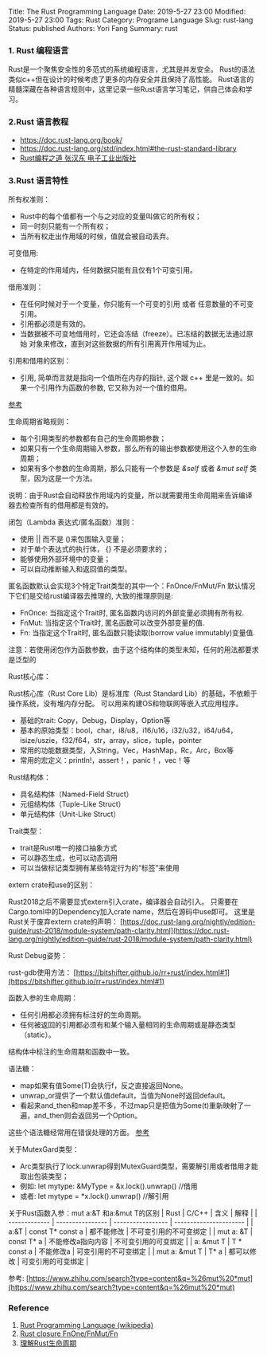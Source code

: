 Title:  The Rust Programming Language
Date: 2019-5-27 23:00
Modified: 2019-5-27 23:00
Tags: Rust
Category: Programe Language
Slug: rust-lang
Status: published
Authors: Yori Fang
Summary: rust

### 1. Rust 编程语言

Rust是一个聚焦安全性的多范式的系统编程语言，尤其是并发安全。
Rust的语法类似c++但在设计的时候考虑了更多的内存安全并且保持了高性能。
Rust语言的精髓深藏在各种语言规则中，这里记录一些Rust语言学习笔记，供自己体会和学习。

### 2.Rust 语言教程

* https://doc.rust-lang.org/book/
* https://doc.rust-lang.org/std/index.html#the-rust-standard-library
* [Rust编程之道 张汉东 电子工业出版社](https://item.jd.com/40634014085.html)

### 3.Rust 语言特性

所有权准则：

* Rust中的每个值都有一个与之对应的变量叫做它的所有权；
* 同一时刻只能有一个所有权；
* 当所有权走出作用域的时候，值就会被自动丢弃。


可变借用:

* 在特定的作用域内，任何数据只能有且仅有1个可变引用。

借用准则：

* 在任何时候对于一个变量，你只能有一个可变的引用 或者 任意数量的不可变引用。
* 引用都必须是有效的。
* 当数据被不可变地借用时，它还会冻结（freeze）。已冻结的数据无法通过原始 对象来修改，直到对这些数据的所有引用离开作用域为止。

引用和借用的区别：

* 引用, 简单而言就是指向一个值所在内存的指针, 这个跟 c++ 里是一致的。如果一个引用作为函数的参数, 它又称为对一个值的借用。

[参考](https://blog.biofan.org/2019/08/rust-references-and-borrowing/)

生命周期省略规则：

* 每个引用类型的参数都有自己的生命周期参数；
* 如果只有一个生命周期输入参数，那么所有的输出参数都使用这个入参的生命周期；
* 如果有多个参数的生命周期，那么只能有一个参数是 *&self* 或者 *&mut self* 类型，因为这是一个方法。

说明：由于Rust会自动释放作用域内的变量，所以就需要用生命周期来告诉编译器去检查所有的借用都是有效的。

闭包（Lambda 表达式/匿名函数）准则：

* 使用 || 而不是 ()来包围输入变量；
* 对于单个表达式的执行体， {} 不是必须要求的；
* 能够使用外部环境中的变量；
* 可以自动推断输入和返回值的类型。

匿名函数默认会实现3个特定Trait类型的其中一个：FnOnce/FnMut/Fn
默认情况下它们是交给rust编译器去推理的, 大致的推理原则是:

* FnOnce: 当指定这个Trait时, 匿名函数内访问的外部变量必须拥有所有权.
* FnMut: 当指定这个Trait时, 匿名函数可以改变外部变量的值.
* Fn: 当指定这个Trait时, 匿名函数只能读取(borrow value immutably)变量值.

注意：若使用闭包作为函数参数，由于这个结构体的类型未知，任何的用法都要求是泛型的

Rust核心库：

Rust核心库（Rust Core Lib）是标准库（Rust Standard Lib）的基础，不依赖于操作系统，没有堆内存分配。
可以用来构建OS和物联网等嵌入式应用程序。

* 基础的trait: Copy，Debug，Display，Option等
* 基本的原始类型：bool，char，i8/u8，i16/u16，i32/u32，i64/u64，isize/uszie，f32/f64，str，array，slice，tuple，pointer
* 常用的功能数据类型，入String，Vec，HashMap，Rc，Arc，Box等
* 常用的宏定义：println!，assert！，panic！，vec！等

Rust结构体：

* 具名结构体（Named-Field Struct）
* 元组结构体（Tuple-Like Struct）
* 单元结构体（Unit-Like Struct）

Trait类型：

* trait是Rust唯一的接口抽象方式
* 可以静态生成，也可以动态调用
* 可以当做标记类型拥有某些特定行为的“标签”来使用

extern crate和use的区别：

Rust2018之后不需要显式extern引入crate，编译器会自动引入。
只需要在Cargo.toml中的Dependency加入crate name，然后在源码中use即可。
这里是Rust关于废弃extern crate的声明：
[https://doc.rust-lang.org/nightly/edition-guide/rust-2018/module-system/path-clarity.html](https://doc.rust-lang.org/nightly/edition-guide/rust-2018/module-system/path-clarity.html)

Rust Debug姿势：

rust-gdb使用方法：
[https://bitshifter.github.io/rr+rust/index.html#1](https://bitshifter.github.io/rr+rust/index.html#1)

函数入参的生命周期：

* 任何引用都必须拥有标注好的生命周期。
* 任何被返回的引用都必须有和某个输入量相同的生命周期或是静态类型（static）。

结构体中标注的生命周期和函数中一致。

语法糖：

* map如果有值Some(T)会执行f，反之直接返回None。
* unwrap_or提供了一个默认值default，当值为None时返回default。
* 看起来and_then和map差不多，不过map只是把值为Some(t)重新映射了一遍，and_then则会返回另一个Option。

这些个语法糖经常用在错误处理的方面。
[参考](https://wiki.jikexueyuan.com/project/rust-primer/error-handling/option-result.html)


关于MutexGard类型：

* Arc<Mutex>类型执行了lock.unwrap得到MutexGuard类型，需要解引用或者借用才能取出包装类型；
* 例如: let mytype: &MyType = &x.lock().unwrap() //借用
* 或者: let mytype = *x.lock().unwrap() //解引用

关于Rust函数入参：mut a:&T 和a:&mut T的区别
| Rust          | C/C++            | 含义            | 解释                 |
| ------------- | ---------------- | ----------------- | ---------------------- |
| a:&T          | const T* const a | 都不能修改   | 不可变引用的不可变绑定 |
| mut a: &T     | const T* a       | 不能修改a指向内容 | 不可变引用的可变绑定 |
| a: &mut T     | T * const a      | 不能修改a     | 可变引用的不可变绑定 |
| mut a: &mut T | T* a             | 都可以修改   | 可变引用的可变绑定 |

参考: [https://www.zhihu.com/search?type=content&q=%26mut%20*mut](https://www.zhihu.com/search?type=content&q=%26mut%20*mut)

### Reference

1. [Rust Programming Language (wikipedia)](https://en.wikipedia.org/wiki/Rust_(programming_language))
1. [Rust closure FnOne/FnMut/Fn](https://www.jianshu.com/p/f38388e0e956)
1. [理解Rust生命周期](https://lotabout.me/2016/rust-lifetime/)
